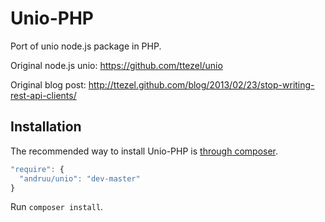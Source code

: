 Unio-PHP
===========

Port of unio node.js package in PHP.

Original node.js unio: https://github.com/ttezel/unio

Original blog post: http://ttezel.github.com/blog/2013/02/23/stop-writing-rest-api-clients/

## Installation

The recommended way to install Unio-PHP is [through composer](http://getcomposer.org/).

```javascript
"require": {
  "andruu/unio": "dev-master"
}
```

Run `composer install`.
